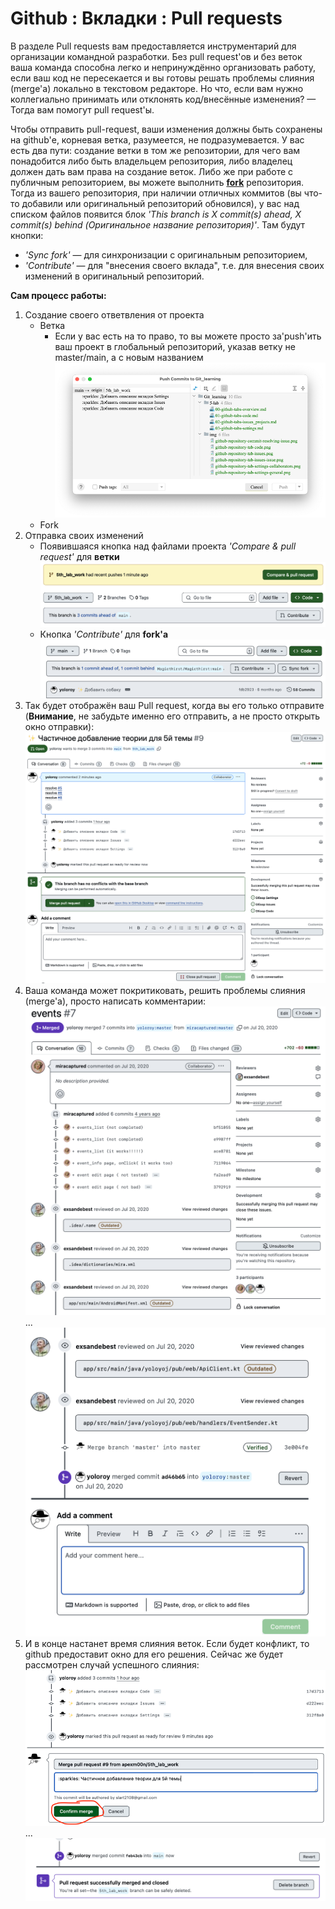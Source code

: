 # Github : Вкладки : Pull requests

В разделе Pull requests вам предоставляется инструментарий для организации командной разработки.
Без pull request'ов и без веток ваша команда способна легко и непринуждённо организовать работу,
если ваш код не пересекается и вы готовы решать проблемы слияния (merge'а) локально в текстовом редакторе.
Но что, если вам нужно коллегиально принимать или отклонять код/внесённые изменения? — Тогда вам помогут pull request'ы.

Чтобы отправить pull-request, ваши изменения должны быть сохранены на github'е, корневая ветка, разумеется, не подразумевается.
У вас есть два пути: создание ветки в том же репозитории, для чего вам понадобится либо быть владельцем репозитория,
либо владелец должен дать вам права на создание веток.
Либо же при работе с публичным репозиторием, вы можете выполнить [**fork**](./01-github-tabs-code.md) репозитория.
Тогда из вашего репозитория, при наличии отличных коммитов (вы что-то добавили или оригинальный репозиторий обновился),
у вас над списком файлов появится блок _'This branch is X commit(s) ahead, X commit(s) behind (Оригинальное название репозитория)'_.
Там будут кнопки:
- _'Sync fork'_ — для синхронизации с оригинальным репозиторием,
- _'Contribute'_ — для "внесения своего вклада", т.е. для внесения своих изменений в оригинальный репозиторий.

**Сам процесс работы:**

1. Создание своего ответвления от проекта 
   - Ветка
     - Если у вас есть на то право, то вы можете просто за'push'ить ваш проект в глобальный репозиторий, указав ветку не master/main, а с новым названием
        ![ide-git-push-new-branch.png](../img/ide-git-push-new-branch.png)
   - Fork
2. Отправка своих изменений
   - Появившаяся кнопка над файлами проекта _'Compare & pull request'_ для **ветки**
    ![github-repository-tab-pull-requests-send-branch.png](../img/github-repository-tab-pull-requests-send-branch.png)
   - Кнопка _'Contribute'_ для **fork'а**
    ![github-repository-tab-pull-requests-send-fork.png](../img/github-repository-tab-pull-requests-send-fork.png)
3. Так будет отображён ваш Pull request, когда вы его только отправите (**Внимание**, не забудьте именно его отправить, а не просто открыть окно отправки):
    ![github-repository-tab-pull-requests-pull-request-just-opened.png](../img/github-repository-tab-pull-requests-just-opened.png)
4. Ваша команда может покритиковать, решить проблемы слияния (merge'а), просто написать комментарии:
    ![github-repository-tab-pull-requests-reviewed-1.png](../img/github-repository-tab-pull-requests-reviewed-1.png)
    ...
    ![github-repository-tab-pull-requests-reviewed-2.png](../img/github-repository-tab-pull-requests-reviewed-2.png)
5. И в конце настанет время слияния веток. Eсли будет конфликт, то github предоставит окно для его решения. Сейчас же будет рассмотрен случай успешного слияния:
    ![github-repository-tab-pull-requests-merge.png](../img/github-repository-tab-pull-requests-merge.png)
    ...
    ![github-repository-tab-pull-requests-sent.png](../img/github-repository-tab-pull-requests-sent.png)
